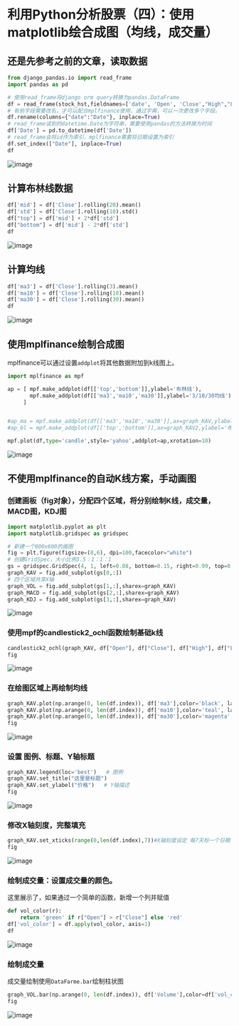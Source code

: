 [comment]: # (Copyright 2022 github.com/liantian-cn)

[comment]: # (Released under Attribution-NonCommercial-ShareAlike 4.0 International)

[comment]: # (email liantian.me+code@gmail.com)

# 利用Python分析股票（四）：使用matplotlib绘合成图（均线，成交量）

## 还是先参考之前的文章，读取数据

``` python
from django_pandas.io import read_frame
import pandas as pd

# 使用read_frame将django orm query转换为pandas.DataFrame
df = read_frame(stock_hst,fieldnames=['date', 'Open', 'Close',"High","Low","Volume"])
# 有些字段需要改名，才可以配合mplfinance使用，通过字典，可以一次更改多个字段。
df.rename(columns={"date":"Date"}, inplace=True)
# read_frame读到的datetime.Date为字符串，需要使用pandas的方法转换为时间
df['Date'] = pd.to_datetime(df['Date'])
# read_frame会将id作为索引，mplfinance需要将日期设置为索引
df.set_index(["Date"], inplace=True)
df
```

![image](132950439-3f247575-b137-42bf-a269-b6131e5961bf.png)

## 计算布林线数据

``` python
df['mid'] = df['Close'].rolling(20).mean()
df['std'] = df['Close'].rolling(10).std()
df["top"] = df['mid'] + 2*df['std']
df["bottom"] = df['mid'] - 2*df['std']
df
```

![image](132951415-1658adfa-128b-46e1-a5cd-1a5349d47449.png)

## 计算均线

``` python
df['ma3'] = df['Close'].rolling(3).mean()
df['ma10'] = df['Close'].rolling(10).mean()
df['ma30'] = df['Close'].rolling(30).mean()
df
```

![image](132951430-19eea8b5-64bf-40f8-b83f-68510debb299.png)

## 使用mplfinance绘制合成图

mplfinance可以通过设置`addplot`将其他数据附加到k线图上。

``` python
import mplfinance as mpf

ap = [ mpf.make_addplot(df[['top','bottom']],ylabel='布林线'),
       mpf.make_addplot(df[['ma3','ma10','ma30']],ylabel='3/10/30均线')
     ]


#ap_ma = mpf.make_addplot(df[['ma3','ma10','ma30']],ax=graph_KAV,ylabel='3/10/30均线')
#ap_bl = mpf.make_addplot(df[['top','bottom']],ax=graph_KAV2,ylabel='布林线')

mpf.plot(df,type='candle',style='yahoo',addplot=ap,xrotation=10)
```

![image](132951618-716f68c5-0a47-4761-9d3a-68a9b42dc524.png)

## 不使用mplfinance的自动K线方案，手动画图

### 创建画板（fig对象），分配四个区域，将分别绘制K线，成交量，MACD图，KDJ图

``` python
import matplotlib.pyplot as plt
import matplotlib.gridspec as gridspec

# 新建一个800x600的画图
fig = plt.figure(figsize=(8,6), dpi=100,facecolor="white") 
# 创建GridSpec，大小比例3.5：1：1：1
gs = gridspec.GridSpec(4, 1, left=0.08, bottom=0.15, right=0.99, top=0.96, wspace=None, hspace=0, height_ratios=[3.5,1,1,1])
graph_KAV = fig.add_subplot(gs[0,:])
# 四个区域共享X轴
graph_VOL = fig.add_subplot(gs[1,:],sharex=graph_KAV)
graph_MACD = fig.add_subplot(gs[2,:],sharex=graph_KAV)
graph_KDJ = fig.add_subplot(gs[3,:],sharex=graph_KAV)
```

![image](132951504-aff82769-bd1a-4bba-82cb-0e7f5d8f54cb.png)

### 使用mpf的candlestick2_ochl函数绘制基础k线

``` python
candlestick2_ochl(graph_KAV, df["Open"], df["Close"], df["High"], df["Low"], width=0.5, colorup='r', colordown='g')  # 绘制K线走势
fig
```

![image](132951703-2aebc21a-5d6e-4cc4-a4c7-922d82f7f785.png)

### 在绘图区域上再绘制均线

``` python
graph_KAV.plot(np.arange(0, len(df.index)), df['ma3'],color='black', label='M3',lw=1.0)
graph_KAV.plot(np.arange(0, len(df.index)), df['ma10'],color='teal', label='M10',lw=1.0)
graph_KAV.plot(np.arange(0, len(df.index)), df['ma30'],color='magenta', label='M30',lw=1.0)
fig
```

![image](132951737-7503ff62-b49e-4165-a062-65f51b32024d.png)

### 设置 图例、标题、Y轴标题

``` python
graph_KAV.legend(loc='best')   # 图例
graph_KAV.set_title("这里是标题")
graph_KAV.set_ylabel("价格")   # Y轴描述
fig
```

![image](132951768-b40c7395-af12-44c1-8b25-ec1a1bc41d56.png)

### 修改X轴刻度，完整填充

``` python
graph_KAV.set_xticks(range(0,len(df.index),7))#X轴刻度设定 每7天标一个日期
fig
```

![image](132952032-f1e3d373-1e15-48a2-9c8d-cc8da1379453.png)

### 绘制成交量：设置成交量的颜色。

这里展示了，如果通过一个简单的函数，新增一个列并赋值

``` python
def vol_color(r):
    return 'green' if r["Open"] > r["Close"] else 'red'
df['vol_color'] = df.apply(vol_color, axis=1)  
df
```

![image](132952103-80f99391-47b8-49b6-942f-18ef6f518d50.png)

### 绘制成交量

成交量绘制使用`DataFarme.bar`绘制柱状图

``` python
graph_VOL.bar(np.arange(0, len(df.index)), df['Volume'],color=df['vol_color'])
fig
```

![image](132952132-c01f3c0d-936a-483c-953a-d69fd23783a1.png)
